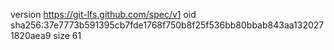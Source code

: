 version https://git-lfs.github.com/spec/v1
oid sha256:37e7773b591395cb7fde1768f750b8f25f536bb80bbab843aa1320271820aea9
size 61
